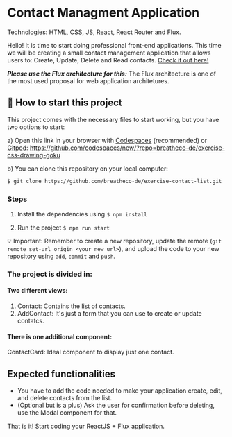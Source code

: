 <!--hide-->
# Contact Managment Application 
<!--endhide-->

Technologies: HTML, CSS, JS, React, React Router and Flux.

Hello! It is time to start doing professional front-end applications. This time
we will be creating a small contact management application that allows users to:
Create, Update, Delete and Read contacts. [Check it out here!](https://github.com/breatheco-de/exercise-contact-list/blob/master/preview.gif?raw=true)

***Please use the Flux architecture for this:*** The Flux architecture is one of the most used proposal for web application architetures.

<how-to-start>
  
## 🌱  How to start this project

This project comes with the necessary files to start working, but you have two options to start:

a) Open this link in your browser with [Codespaces](https://4geeks.com/lesson/what-is-github-codespaces) (recommended) or [Gitpod](https://4geeks.com/lesson/how-to-use-gitpod): https://github.com/codespaces/new/?repo=breatheco-de/exercise-css-drawing-goku

b) You can clone this repository on your local computer:

```sh
$ git clone https://github.com/breatheco-de/exercise-contact-list.git
```

### Steps  

1. Install the dependencies using `$ npm install`

2. Run the project `$ npm run start`

💡 Important: Remember to create a new repository, update the remote (`git remote set-url origin <your new url>`), and upload the code to your new repository using `add`, `commit` and `push`.

</how-to-start>

### The project is divided in: 

#### Two different views: 

1. Contact: Contains the list of contacts.
2. AddContact: It's just a form that you can use to create or update contatcs.

#### There is one additional component:
ContactCard: Ideal component to display just one contact.

## Expected functionalities

- You have to add the code needed to make your application create, edit, 
and delete contacts from the list.
- (Optional but is a plus) Ask the user for confirmation before deleting, use the 
Modal component for that.

That is it! Start coding your ReactJS + Flux application.
